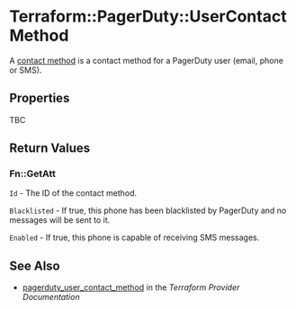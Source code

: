 # Terraform::PagerDuty::UserContactMethod

A [contact method](https://v2.developer.pagerduty.com/v2/page/api-reference#!/Users/get_users_id_contact_methods) is a contact method for a PagerDuty user (email, phone or SMS).

## Properties

TBC

## Return Values

### Fn::GetAtt

`Id` - The ID of the contact method.

`Blacklisted` - If true, this phone has been blacklisted by PagerDuty and no messages will be sent to it.

`Enabled` - If true, this phone is capable of receiving SMS messages.

## See Also

* [pagerduty_user_contact_method](https://www.terraform.io/docs/providers/pagerduty/r/user_contact_method.html) in the _Terraform Provider Documentation_